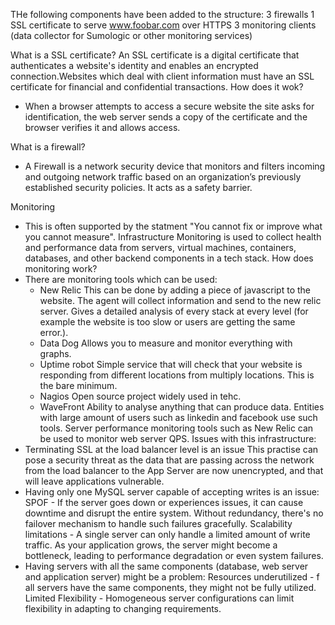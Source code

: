 THe following components have been added to the structure:
3 firewalls
1 SSL certificate to serve www.foobar.com over HTTPS
3 monitoring clients (data collector for Sumologic or other monitoring services)

What is a SSL certificate?
An SSL certificate is a digital certificate that authenticates a website's identity and enables an encrypted connection.Websites which deal with client information must have an SSL certificate for financial and confidential transactions. 
How does it wok?
- When a browser attempts to access a secure website the site asks for identification, the web server sends a copy of the certificate and the browser verifies it and allows access. 

What is a firewall?
- A Firewall is a network security device that  monitors and filters incoming and outgoing network traffic based on an organization’s previously established security policies. It acts as a safety barrier.

Monitoring
- This is often supported by the statment "You cannot fix or improve what you cannot measure". Infrastructure Monitoring is used to collect health and performance data from servers, virtual machines, containers, databases, and other backend components in a tech stack.
How does monitoring work?
- There are monitoring tools which can be used:
	- New Relic
		This can be done by adding a piece of javascript to the website. The agent will collect information and send to the new relic server.
		Gives a detailed analysis of every stack at every level (for example the website is too slow or users are getting the same error.).
	- Data Dog
		Allows you to measure and monitor everything with graphs.
	- Uptime robot
		Simple service that will check that your website is responding from different locations from multiply locations.
		This is the bare minimum.
	- Nagios
		Open source project widely used in tehc.
	- WaveFront
		Ability to analyse anything that can produce data.
		Entities with large amount of users such as linkedin and facebook use such tools.
Server performance monitoring tools such as New Relic can be used to monitor web server QPS.
Issues with this infrastructure:
- Terminating SSL at the load balancer level is an issue
	This practise can pose a security threat as the data that are passing across the network from the load balancer to the App Server are now unencrypted,		and that will leave applications vulnerable.
- Having only one MySQL server capable of accepting writes is an issue:
	SPOF - If the server goes down or experiences issues, it can cause downtime and disrupt the entire system. Without redundancy, there's no failover mechanism to handle such failures gracefully.
	Scalability limitations - A single server can only handle a limited amount of write traffic. As your application grows, the server might become a bottleneck, leading to performance degradation or even system failures.
- Having servers with all the same components (database, web server and application server) might be a problem:
	Resources underutilized - f all servers have the same components, they might not be fully utilized.
	Limited Flexibility - Homogeneous server configurations can limit flexibility in adapting to changing requirements.

